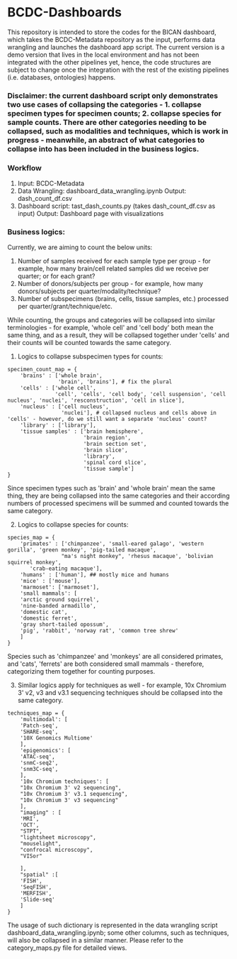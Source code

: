 # BCDC-Dashboards
This repository is intended to store the codes for the BICAN dashboard, which takes the BCDC-Metadata repository as the input, performs data wrangling and launches the dashboard app script. The current version is a demo version that lives in the local environment and has not been integrated with the other pipelines yet, hence, the code structures are subject to change once the integration with the rest of the existing pipelines (i.e. databases, ontologies) happens.

### Disclaimer: the current dashboard script only demonstrates two use cases of collapsing the categories - 1. collapse specimen types for specimen counts; 2. collapse species for sample counts. There are other categories needing to be collapsed, such as modalities and techniques, which is work in progress - meanwhile, an abstract of what categories to collapse into has been included in the business logics.


### Workflow
1. Input: BCDC-Metadata
2. Data Wrangling: dashboard_data_wrangling.ipynb
    Output: dash_count_df.csv
3. Dashboard script: tast_dash_counts.py (takes dash_count_df.csv as input)
    Output: Dashboard page with visualizations

### Business logics:
Currently, we are aiming to count the below units:
1. Number of samples received for each sample type per group - for example, how many brain/cell related samples did we receive per quarter; or for each grant?
2. Number of donors/subjects per group - for example, how many donors/subjects per quarter/modality/technique?
3. Number of subspecimens (brains, cells, tissue samples, etc.) processed per quarter/grant/technique/etc.

While counting, the groups and categories will be collapsed into similar terminologies - for example, 'whole cell' and 'cell body' both mean the same thing, and as a result, they will be collapsed together under 'cells' and their counts will be counted towards the same category. 

1. Logics to collapse subspecimen types for counts:

```
specimen_count_map = {
    'brains' : ['whole brain',
                'brain', 'brains'], # fix the plural
    'cells' : ['whole cell', 
               'cell', 'cells', 'cell body', 'cell suspension', 'cell nucleus', 'nuclei', 'resconstruction', 'cell in slice'],
    'nucleus' : ['cell nucleus', 
                 'nuclei'], # collapsed nucleus and cells above in 'cells' - however, do we still want a separate 'nucleus' count?
    'library' : ['library'],
    'tissue samples' : ['brain hemisphere', 
                        'brain region', 
                        'brain section set', 
                        'brain slice', 
                        'library', 
                        'spinal cord slice',
                        'tissue sample']   
}
```
Since specimen types such as 'brain' and 'whole brain' mean the same thing, they are being collapsed into the same categories and their according numbers of processed specimens will be summed and counted towards the same category.

2. Logics to collapse species for counts:

```
species_map = {
    'primates' : ['chimpanzee', 'small-eared galago', 'western gorilla', 'green monkey', 'pig-tailed macaque',
                 "ma's night monkey", 'rhesus macaque', 'bolivian squirrel monkey',
       'crab-eating macaque'],
    'humans' : ['human'], ## mostly mice and humans
    'mice' : ['mouse'],
    'marmoset': ['marmoset'],
    'small mammals': [
    'arctic ground squirrel',
    'nine-banded armadillo',
    'domestic cat',
    'domestic ferret',
    'gray short-tailed opossum',
    'pig', 'rabbit', 'norway rat', 'common tree shrew'
    ]
}
```

Species such as 'chimpanzee' and 'monkeys' are all considered primates, and 'cats', 'ferrets' are both considered small mammals - therefore, categorizing them together for counting purposes.

3. Similar logics apply for techniques as well - for example, 10x Chromium 3' v2, v3 and v3.1 sequencing techniques should be collapsed into the same category.

```
techniques_map = {
    'multimodal': [
    'Patch-seq',
    'SHARE-seq',
    '10X Genomics Multiome'
    ], 
    'epigenomics': [
    'ATAC-seq',
    'snmC-seq2',
    'snm3C-seq',
    ], 
    '10x Chromium techniques': [
    "10x Chromium 3' v2 sequencing",
    "10x Chromium 3' v3.1 sequencing",
    "10x Chromium 3' v3 sequencing"
    ],
    "imaging" : [
    'MRI', 
    'OCT',
    "STPT",
    "lightsheet microscopy",
    "mouselight", 
    "confrocal microscopy",
    "VISor"

    ],
    "spatial" :[
    'FISH',
    'SeqFISH',
    'MERFISH',
    'Slide-seq'
    ]
}
```

The usage of such dictionary is represented in the data wrangling script dashboard_data_wrangling.ipynb; some other columns, such as techniques, will also be collapsed in a similar manner. Please refer to the category_maps.py file for detailed views.

